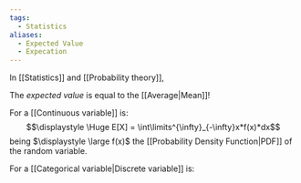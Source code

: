 ```yaml
---
tags:
  - Statistics
aliases:
  - Expected Value
  - Expecation
---
```

In [[Statistics]] and [[Probability theory]],

The *expected value* is equal to the [[Average|Mean]]!

For a [[Continuous variable]] is:
$$\displaystyle \Huge E[X] = \int\limits^{\infty}_{-\infty}x*f(x)*dx$$
being $\displaystyle \large f(x)$ the [[Probability Density Function|PDF]] of the random variable.

For a [[Categorical variable|Discrete variable]] is:


